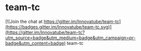 # team-tc

[![Join the chat at https://gitter.im/Innovatube/team-tc](https://badges.gitter.im/Innovatube/team-tc.svg)](https://gitter.im/Innovatube/team-tc?utm_source=badge&utm_medium=badge&utm_campaign=pr-badge&utm_content=badge)
team-tc
